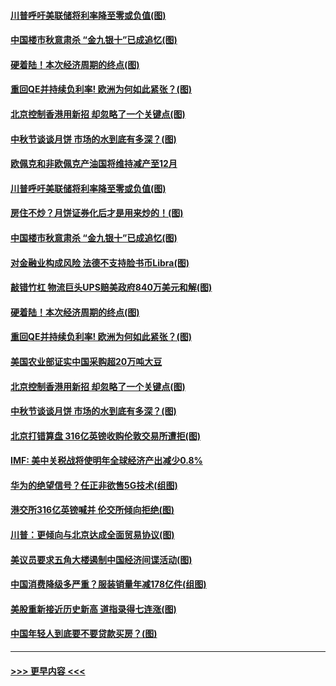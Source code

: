 #### [川普呼吁美联储将利率降至零或负值(图)](../pages/p5/907303.md?t=09141900) 
#### [中国楼市秋意肃杀 “金九银十”已成追忆(图)](../pages/p5/907275.md?t=09141900) 
#### [硬着陆！本次经济周期的终点(图)](../pages/p5/907268.md?t=09141900) 
#### [重回QE并持续负利率! 欧洲为何如此紧张？(图)](../pages/p5/907269.md?t=09141900) 
#### [北京控制香港用新招 却忽略了一个关键点(图)](../pages/p5/907256.md?t=09141900) 
#### [中秋节谈谈月饼 市场的水到底有多深？(图)](../pages/p5/907241.md?t=09141900) 
#### [欧佩克和非欧佩克产油国将维持减产至12月](../pages/p5/907339.md?t=09141900) 
#### [川普呼吁美联储将利率降至零或负值(图)](../pages/p5/907303.md?t=09141900) 
#### [房住不炒？月饼证券化后才是用来炒的！(图)](../pages/p5/907337.md?t=09141900) 
#### [中国楼市秋意肃杀 “金九银十”已成追忆(图)](../pages/p5/907275.md?t=09141900) 
#### [对金融业构成风险 法德不支持脸书币Libra(图)](../pages/p5/907312.md?t=09141900) 
#### [敲错竹杠 物流巨头UPS赔美政府840万美元和解(图)](../pages/p5/907308.md?t=09141900) 
#### [硬着陆！本次经济周期的终点(图)](../pages/p5/907268.md?t=09141900) 
#### [重回QE并持续负利率! 欧洲为何如此紧张？(图)](../pages/p5/907269.md?t=09141900) 
#### [美国农业部证实中国采购超20万吨大豆](../pages/p5/907287.md?t=09141900) 
#### [北京控制香港用新招 却忽略了一个关键点(图)](../pages/p5/907256.md?t=09141900) 
#### [中秋节谈谈月饼 市场的水到底有多深？(图)](../pages/p5/907241.md?t=09141900) 
#### [北京打错算盘 316亿英镑收购伦敦交易所遭拒(图)](../pages/p5/907236.md?t=09141900) 
#### [IMF: 美中关税战将使明年全球经济产出减少0.8%](../pages/p5/907233.md?t=09141900) 
#### [华为的绝望信号？任正非欲售5G技术(组图)](../pages/p5/907155.md?t=09141900) 
#### [港交所316亿英镑喊并 伦交所倾向拒绝(图)](../pages/p5/907207.md?t=09141900) 
#### [川普：更倾向与北京达成全面贸易协议(图)](../pages/p5/907211.md?t=09141900) 
#### [美议员要求五角大楼遏制中国经济间谍活动(图)](../pages/p5/907199.md?t=09141900) 
#### [中国消费降级多严重？服装销量年减178亿件(组图)](../pages/p5/907157.md?t=09141900) 
#### [美股重新接近历史新高 道指录得七连涨(图)](../pages/p5/907182.md?t=09141900) 
#### [中国年轻人到底要不要贷款买房？(图)](../pages/p5/907162.md?t=09141900) 

----
#### [ >>> 更早内容 <<< ](../indexes/p5-earlier.md)
